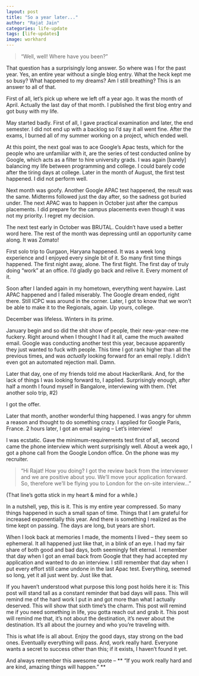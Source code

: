 ```yaml
---
layout: post
title: "So a year later..."
author: "Rajat Jain"
categories: life-update
tags: [life-updates]
image: workhard
---
```


> “Well, well! Where have you been?”

That question has a surprisingly long answer. So where was I for the past year. Yes, an entire year without a single blog entry. What the heck kept me so busy? What happened to my dreams? Am I still breathing? This is an answer to all of that.

First of all, let’s pick up where we left off a year ago. It was the month of April. Actually the last day of that month. I published the first blog entry and got busy with my life.

May started badly. First of all, I gave practical examination and later, the end semester. I did not end up with a backlog so I’d say it all went fine. After the exams, I burned all of my summer working on a project, which ended well.

At this point, the next goal was to ace Google’s Apac tests, which for the people who are unfamiliar with it, are the series of test conducted online by Google, which acts as a filter to hire university grads. I was again [barely] balancing my life between programming and college. I could barely code after the tiring days at college. Later in the month of August, the first test happened. I did not perform well.

Next month was goofy. Another Google APAC test happened, the result was the same. Midterms followed just the day after, so the sadness got buried under. The next APAC was to happen in October just after the campus placements. I did prepare for the campus placements even though it was not my priority. I regret my decision.

The next test early in October was BRUTAL. Couldn’t have used a better word here. The rest of the month was depressing until an opportunity came along. It was Zomato!

First solo trip to Gurgaon, Haryana happened. It was a week long experience and I enjoyed every single bit of it. So many first time things happened. The first night away, alone. The first flight. The first day of truly doing “work” at an office. I’d gladly go back and relive it. Every moment of it.

Soon after I landed again in my hometown, everything went haywire. Last APAC happened and I failed miserably. The Google dream ended, right there. Still ICPC was around in the corner. Later, I got to know that we won’t be able to make it to the Regionals, again. Up yours, college.

December was lifeless. Winters in its prime.

January begin and so did the shit show of people, their new-year-new-me fuckery. Right around when I thought I had it all, came the much awaited email. Google was conducting another test this year, because apparently they just wanted to fuck with people. This time I got rank higher than all the previous times, and was *actually* looking forward for an email reply. I didn’t even got an automated rejection mail. Damn.

Later that day, one of my friends told me about HackerRank. And, for the lack of things I was looking forward to, I applied. Surprisingly enough, after half a month I found myself in Bangalore, interviewing with them. (Yet another solo trip, #2)

I got the offer.

Later that month, another wonderful thing happened. I was angry for uhmm a reason and thought to do something crazy. I applied for Google Paris, France. 2 hours later, I got an email saying – Let’s interview!

I was ecstatic. Gave the minimum-requirements test first of all, second came the phone interview which went surprisingly well. About a week ago, I got a phone call from the Google London office. On the phone was my recruiter.

> “Hi Rajat! How you doing? I got the review back from the interviewer and we are positive about you. We’ll move your application forward. So, therefore we’ll be flying you to London for the on-site interview…”

(That line’s gotta stick in my heart & mind for a while.)

In a nutshell, yep, this is it. This is my entire year compressed. So many things happened in such a small span of time. Things that I am grateful for increased exponentially this year. And there is something I realized as the time kept on passing. The days are long, but years are short.

When I look back at memories I made, the moments I lived – they seem so ephemeral. It all happened just like that, in a blink of an eye. I had my fair share of both good and bad days, both seemingly felt eternal. I remember that day when I got an email back from Google that they had accepted my application and wanted to do an interview. I still remember that day when I put every effort still came undone in the last Apac test. Everything, seemed so long, yet it all just went by. Just like that.

If you haven’t understood what purpose this long post holds here it is: This post will stand tall as a constant reminder that bad days will pass. This will remind me of the hard work I put in and got more than what I actually deserved. This will show that sixth time’s the charm. This post will remind me if you need something in life, you gotta reach out and grab it. This post will remind me that, it’s not about the destination, it’s never about the destination. It’s all about the journey and who you’re traveling with.

This is what life is all about. Enjoy the good days, stay strong on the bad ones. Eventually everything will pass. And, work really hard.  Everyone wants a secret to success other than this; if it exists, I haven’t found it yet.

And always remember this awesome quote – ** “If you work really hard and are kind, amazing things will happen.” **

